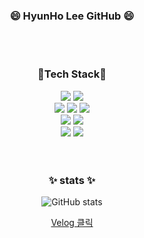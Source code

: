 <div align='center'>
            
### 😄 HyunHo Lee  GitHub 😄
<br> 
  
<!--
**LEEHYUNHO2001/LEEHYUNHO2001** is a ✨ _special_ ✨ repository because its `README.md` (this file) appears on your GitHub profile.

Here are some ideas to get you started:

공부할것
<img src="https://img.shields.io/badge/SpringBoot-6DB33F?style=flat-square&logo=SpringBoot&logoColor=white"/>
<span><img src="https://img.shields.io/badge/HTML5-E34F26?style=flat-square&logo=HTML5&logoColor=white"/><span>
<img src="https://img.shields.io/badge/CSS3-1572B6?style=flat-square&logo=CSS3&logoColor=white"/>
추가할것 postgresql

- 🔭 I’m currently working on ...
- 🌱 I’m currently learning ...
- 👯 I’m looking to collaborate on ...
- 🤔 I’m looking for help with ...
- 💬 Ask me about ...
- 📫 How to reach me: ...
- 😄 Pronouns: ...
- ⚡ Fun fact: ...
-->

<br>

### 🌱Tech Stack🌱

<div>
  <img src="https://img.shields.io/badge/HTML5-E34F26?style=flat-square&logo=HTML5&logoColor=white"/>
  <img src="https://img.shields.io/badge/CSS3-1572B6?style=flat-square&logo=CSS3&logoColor=white"/>
</div>
<div>
  <img src="https://img.shields.io/badge/NodeJs-339933?style=flat-square&logo=NodeJs&logoColor=white"/>
  <img src="https://img.shields.io/badge/JavaScript-F7DF1E?style=flat-square&logo=JavaScript&logoColor=white"/>
  <img src="https://img.shields.io/badge/react-61DAFB?style=flat-square&logo=react&logoColor=white"/>
</div>
<div>
  <img src="https://img.shields.io/badge/Python-3766AB?style=flat-square&logo=Python&logoColor=white"/>
  <img src="https://img.shields.io/badge/C++-00599C?style=flat-square&logo=c%2B%2B&logoColor=white"/>
</div>
<div>
  <img src="https://img.shields.io/badge/PostgreSQL-004?style=flat-square&logo=postgresql&logoColor=white"/>
  <img src="https://img.shields.io/badge/MySQL-00591?style=flat-square&logo=mysql&logoColor=white"/>
</div>
  
<br> 
<br> 

### ✨ stats ✨
![GitHub stats](https://github-readme-stats.vercel.app/api?username=LEEHYUNHO2001&show_icons=true&theme=highcontrast)
            
 [Velog 클릭](https://velog.io/@leehyunho2001/series)
</div>


